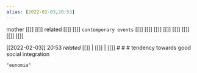```yaml
---
alias: [2022-02-03,20:53]
---
```

 mother [[]] [[]]
 related [[]] [[]]
 `contemporary events` [[]] [[]] [[]] [[]] [[]] [[]] [[]] [[]]

[[2022-02-03]] 20:53 _related_ [[]] | [[]] | [[]] # # #
tendency towards good social integration
```query
"eunomia"
```